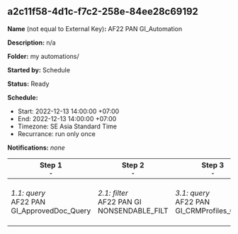 ## a2c11f58-4d1c-f7c2-258e-84ee28c69192

**Name** (not equal to External Key)**:** AF22 PAN GI_Automation

**Description:** n/a

**Folder:** my automations/

**Started by:** Schedule

**Status:** Ready

**Schedule:**

* Start: 2022-12-13 14:00:00 +07:00
* End: 2022-12-13 14:00:00 +07:00
* Timezone: SE Asia Standard Time
* Recurrance: run only once

**Notifications:** _none_


| Step 1<br>_<small>-</small>_ | Step 2<br>_<small>-</small>_ | Step 3<br>_<small>-</small>_ | Step 4<br>_<small>-</small>_ |
| --- | --- | --- | --- |
| _1.1: query_<br>AF22 PAN GI_ApprovedDoc_Query | _2.1: filter_<br>AF22 PAN GI NONSENDABLE_FILT | _3.1: query_<br>AF22 PAN GI_CRMProfiles_Query | _4.1: filter_<br>AF22 PAN GI_Filtr |
